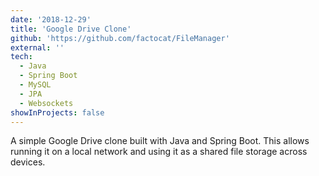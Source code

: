 ```yaml
---
date: '2018-12-29'
title: 'Google Drive Clone'
github: 'https://github.com/factocat/FileManager'
external: ''
tech:
  - Java
  - Spring Boot
  - MySQL
  - JPA
  - Websockets
showInProjects: false
---
```


A simple Google Drive clone built with Java and Spring Boot. This allows running it on a local network and using it as a shared file storage across devices.
